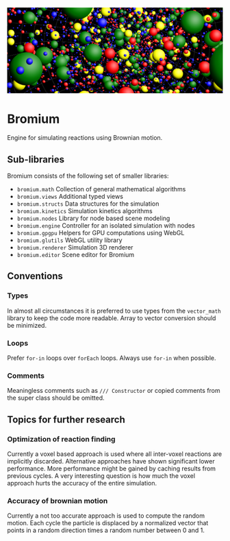 ![Banner](banner.png)

Bromium
=======
Engine for simulating reactions using Brownian motion.

Sub-libraries
-------------
Bromium consists of the following set of smaller libraries:

- `bromium.math` Collection of general mathematical algorithms
- `bromium.views` Additional typed views
- `bromium.structs` Data structures for the simulation
- `bromium.kinetics` Simulation kinetics algorithms
- `bromium.nodes` Library for node based scene modeling
- `bromium.engine` Controller for an isolated simulation with nodes
- `bromium.gpgpu` Helpers for GPU computations using WebGL
- `bromium.glutils` WebGL utility library
- `bromium.renderer` Simulation 3D renderer
- `bromium.editor` Scene editor for Bromium

Conventions
-----------
### Types
In almost all circumstances it is preferred to use types from the `vector_math`
library to keep the code more readable. Array to vector conversion should be
minimized.

### Loops
Prefer `for-in` loops over `forEach` loops. Always use `for-in` when possible.

### Comments
Meaningless comments such as `/// Constructor` or copied comments from the
super class should be omitted.

Topics for further research
---------------------------
### Optimization of reaction finding
Currently a voxel based approach is used where all inter-voxel reactions are
implicitly discarded. Alternative approaches have shown significant lower
performance. More performance might be gained by caching results from previous
cycles. A very interesting question is how much the voxel approach hurts the
accuracy of the entire simulation.

### Accuracy of brownian motion
Currently a not too accurate approach is used to compute the random motion. Each
cycle the particle is displaced by a normalized vector that points in a random
direction times a random number between 0 and 1.
